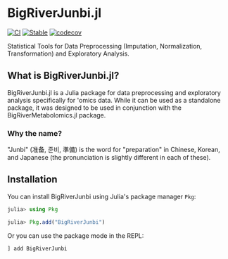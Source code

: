 # BigRiverJunbi.jl

[![CI](https://github.com/senresearch/BigRiverJunbi.jl/actions/workflows/CI.yml/badge.svg)](https://github.com/senresearch/BigRiverJunbi.jl/actions/workflows/CI.yml)
[![Stable](https://img.shields.io/badge/docs-stable-blue.svg)](https://senresearch.github.io/BigRiverJunbi.jl/stable)
[![codecov](https://codecov.io/gh/senresearch/BigRiverJunbi.jl/graph/badge.svg?token=FFRLyzBmUd)](https://codecov.io/gh/senresearch/BigRiverJunbi.jl)

Statistical Tools for Data Preprocessing (Imputation, Normalization, Transformation) and Exploratory Analysis.

## What is BigRiverJunbi.jl?

BigRiverJunbi.jl is a Julia package for data preprocessing and exploratory analysis specifically for 'omics data. While it can be used as a standalone package, it was designed to be used in conjunction with the BigRiverMetabolomics.jl package.

### Why the name?

"Junbi" (准备, 준비, 準備) is the word for "preparation" in Chinese, Korean, and Japanese (the pronunciation is slightly different in each of these).

## Installation

You can install BigRiverJunbi using Julia's package manager `Pkg`:

```julia
julia> using Pkg

julia> Pkg.add("BigRiverJunbi")
```

Or you can use the package mode in the REPL:

```julia
] add BigRiverJunbi
```
